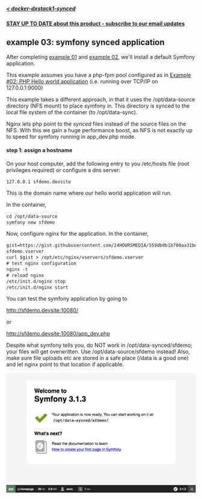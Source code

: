 ##### [< docker-dxstack1-synced](../../README.md)

**[STAY UP TO DATE about this product - subscribe to our email updates](http://eepurl.com/caYXEH)**

## example 03: symfony synced application

After completing
[example 01](01-devstacksetup.md) and [example 02](02-helloworld.md), we'll install a default Symfony application.


This example assumes you have a php-fpm pool configured as in [Example #02: PHP Hello world application](02-helloworld.md)
(i.e. running over TCP/IP on 127.0.0.1:9000)


This example takes a different approach, in that it uses the /opt/data-source directory (NFS mount) to
place symfony in. This directory is synced to the local file system of the container (to /opt/data-sync).

Nginx lets php point to the *synced* files instead of the source files on the NFS. With this
we gain a huge performance boost, as NFS is not exactly up to speed for symfony running in app_dev.php mode.


#### step 1: assign a hostname

On your host computer, add the following entry to you /etc/hosts file (root privileges required) or
configure a dns server:

    127.0.0.1 sfdemo.devsite

This is the domain name where our hello world application will run.




In the container,

```
cd /opt/data-source
symfony new sfdemo
```

Now, configure nginx for the application. In the container,

```
gist=https://gist.githubusercontent.com/24HOURSMEDIA/559db0b1b700aa31bdfd45d7a9a28a9d/raw/50858127a9d60e7ec1e351310191e88eab360abd/dxstack1synced-sfdemo.vserver
curl $gist > /opt/etc/nginx/vservers/sfdemo.vserver
# test nginx configuration
nginx -t
# reload nginx
/etc/init.d/nginx stop
/etc/init.d/nginx start
```

You can test the symfony application by going to

http://sfdemo.devsite:10080/

or

http://sfdemo.devsite:10080/app_dev.php

Despite what symfony tells you, do NOT work in /opt/data-synced/sfdemo; your files will get overwritten. Use /opt/data-source/sfdemo instead!
Also, make sure file uploads etc are stored in a safe place (/data is a good one) and let nginx point to
that location if applicable.


![sf3](assets/sf3.png)

